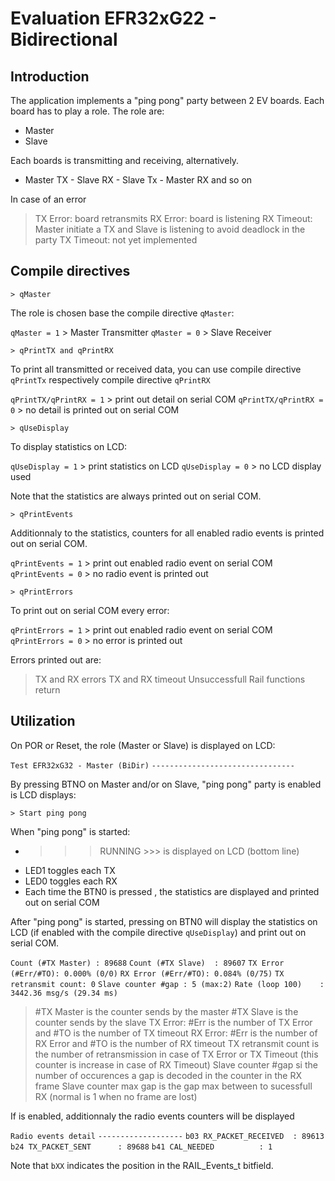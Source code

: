 # Evaluation EFR32xG22 - Bidirectional

## Introduction

The application implements a "ping pong" party between 2 EV boards. 
Each board has to play a role. The role are:

* Master
* Slave

Each boards is transmitting and receiving, alternatively. 

* Master TX - Slave RX - Slave Tx - Master RX and so on

In case of an error

> TX Error: board retransmits
> RX Error: board is listening
> RX Timeout: Master initiate a TX and Slave is listening to avoid deadlock in the party
> TX Timeout: not yet implemented

## Compile directives

```
> qMaster
```
The role is chosen base the compile directive `qMaster`:

`qMaster = 1` > Master Transmitter
`qMaster = 0` > Slave Receiver

```
> qPrintTX and qPrintRX
```
To print all transmitted or received data, you can use compile directive `qPrintTx` respectively compile directive `qPrintRX` 

`qPrintTX/qPrintRX = 1` > print out detail on serial COM
`qPrintTX/qPrintRX = 0` > no detail is printed out on serial COM

```
> qUseDisplay
```
To display statistics on LCD:

`qUseDisplay = 1` > print statistics on LCD
`qUseDisplay = 0` > no LCD display used

Note that the statistics are always printed out on serial COM.

```
> qPrintEvents
```
Additionnaly to the statistics, counters for all enabled radio events is printed out on serial COM.

`qPrintEvents = 1` > print out enabled radio event on serial COM
`qPrintEvents = 0` > no radio event is printed out

```
> qPrintErrors
```

To print out on serial COM every error: 

`qPrintErrors = 1` > print out enabled radio event on serial COM
`qPrintErrors = 0` > no error is printed out

Errors printed out are: 
> TX and RX errors
> TX and RX timeout
> Unsuccessfull Rail functions return


## Utilization

On POR or Reset, the role (Master or Slave) is displayed on LCD:

`Test EFR32xG32 - Master (BiDir)`
`--------------------------------`


By pressing BTNO on Master and/or on Slave, "ping pong" party is enabled is LCD displays: 

`> Start ping pong`

When "ping pong" is started:

* >>> RUNNING >>> is displayed on LCD (bottom line)
* LED1 toggles each TX
* LED0 toggles each RX
* Each time the BTN0 is pressed , the statistics are displayed and printed out on serial COM


After "ping pong" is started, pressing on BTN0 will display the statistics on LCD (if enabled with the compile directive `qUseDisplay`) and print out on serial COM.


`Count (#TX Master) : 89688`
`Count (#TX Slave)  : 89607`
`TX Error (#Err/#TO): 0.000% (0/0)`
`RX Error (#Err/#TO): 0.084% (0/75)`
`TX retransmit count: 0`
`Slave counter #gap : 5 (max:2)`
`Rate (loop 100)    : 3442.36 msg/s (29.34 ms)`

> #TX Master is the counter sends by the master
> #TX Slave is the counter sends by the slave
> TX Error: #Err is the number of TX Error and #TO is the number of TX timeout
> RX Error: #Err is the number of RX Error and #TO is the number of RX timeout
> TX retransmit count is the number of retransmission in case of TX Error or TX Timeout (this counter is increase in case of RX Timeout)
> Slave counter #gap si the number of occurences a gap is decoded in the counter in the RX frame
> Slave counter max gap is the gap max between to sucessfull RX (normal is 1 when no frame are lost)

If is enabled, additionnaly the radio events counters will be displayed

`Radio events detail`
`-------------------`
`b03 RX_PACKET_RECEIVED  : 89613`
`b24 TX_PACKET_SENT      : 89688`
`b41 CAL_NEEDED          : 1`

Note that `bXX` indicates the position in the RAIL_Events_t bitfield.
